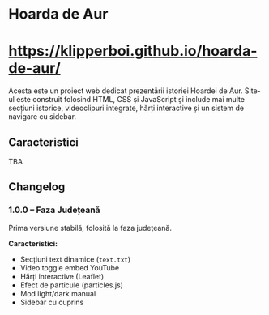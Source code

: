 # Hoarda de Aur
# https://klipperboi.github.io/hoarda-de-aur/

Acesta este un proiect web dedicat prezentării istoriei Hoardei de Aur. Site-ul este construit folosind HTML, CSS și JavaScript și include mai multe secțiuni istorice, videoclipuri integrate, hărți interactive și un sistem de navigare cu sidebar.

## Caracteristici

TBA


## Changelog

### 1.0.0 – Faza Județeană

Prima versiune stabilă, folosită la faza județeană.

**Caracteristici:**
- Secțiuni text dinamice (`text.txt`)
- Video toggle embed YouTube
- Hărți interactive (Leaflet)
- Efect de particule (particles.js)
- Mod light/dark manual
- Sidebar cu cuprins
